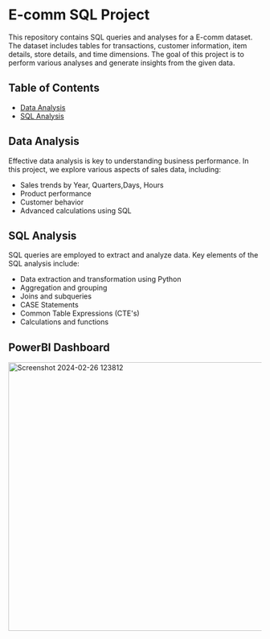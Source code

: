 # E-comm SQL Project

This repository contains SQL queries and analyses for a E-comm dataset. The dataset includes tables for transactions, customer information, item details, store details, and time dimensions. The goal of this project is to perform various analyses and generate insights from the given data.

## Table of Contents
- [Data Analysis](#data-analysis)
- [SQL Analysis](#sql-analysis)

## Data Analysis

Effective data analysis is key to understanding business performance. In this project, we explore various aspects of sales data, including:

- Sales trends by Year, Quarters,Days, Hours
- Product performance
- Customer behavior
- Advanced calculations using SQL

## SQL Analysis

SQL queries are employed to extract and analyze data. Key elements of the SQL analysis include:
- Data extraction and transformation
  using Python
- Aggregation and grouping
- Joins and subqueries
- CASE Statements
- Common Table Expressions (CTE's)
- Calculations and functions

## PowerBI Dashboard
<img width="534" alt="Screenshot 2024-02-26 123812" src="https://github.com/rahulbytes/E-Comm-SQL-Project/assets/142666454/4eb93ebe-cb3a-4ba7-a0bf-9cd8746e94f9">


